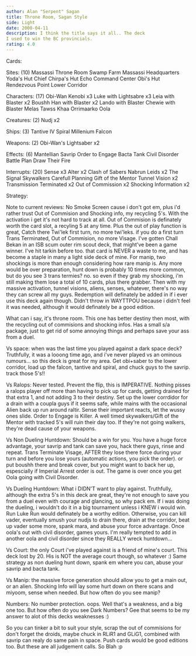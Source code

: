 ```yaml
---
author: Alan "Serpent" Sagan
title: Throne Room, Sagan Style
side: Light
date: 2000-04-11
description: I think the title says it all.. The deck
I used to win the BC provincials.
rating: 4.0
---
```

Cards: 

Sites: (10)
Massassi Throne Room
Swamp
Farm
Massassi Headquarters
Yoda's Hut
Chief Chirpa's Hut
Echo Command Center
Obi's Hut
Rendezvous Point
Lower Corridor

Characters: (17)
Obi-Wan Kenobi x3
Luke with Lightsabre x3
Leia with Blaster x2
Boushh
Han with Blaster x2
Lando with Blaster
Chewie with Blaster
Melas
Tawss Khaa
Orrimaarko
Oola

Creatures: (2)
Nudj x2

Ships: (3)
Tantive IV
Spiral
Millenium Falcon

Weapons: (2)
Obi-Wan's Lightsaber x2

Effects: (6)
Mantellian Savrip
Order to Engage
Bacta Tank
Civil Disorder
Battle Plan
Draw Their Fire

Interrupts: (20)
Sense x3
Alter x2
Clash of Sabers
Nabrun Leids x2
The Signal
Skywalkers
Carefull Planning
Gift of the Mentor
Tunnel Vision x2
Transmission Terminated x2
Out of Commission x2
Shocking Information x2


Strategy: 

Note to current reviews:
No Smoke Screen cause i don't got em, plus i'd rather
trust Out of Commision and Shocking info, my recycling
5's.  With the activation i get it's not hard to track at all.
Out of Commision is definately worth the card slot, a recyling
5 at any time.	Plus the out of play function is great, Catch
there Twi'lek first turn, no more twi'leks.  if you do a first turn
Trans Terminated, Out of Commision, no more Visage.  I've
gotten Chall Bekan in an ISB scum outer rim scout deck, that
might've been a game winner.  I've hit tarkin before too.  that
card is NEVER a waste to me, and has become a staple in many
a light side deck of mine.
For manip, two shockings is more than enough considering how
rare manip is.	Any more would be over preparation, hunt down
is probably 10 times more common, but do you see 3 trans termies?
no.  so even if they grab my shocking, i'm still making them lose a total
of 10 cards, plus there grabber.  Then with my massive activation,
tunnel visions, aliens, senses, whatever, there's no way they can
screw all my guys.
Redemption will definately be added in if i ever use this deck again though.
Didn't throw in WAYTTPOU because i didn't feel it was needed, although
it would definately be a good edition.

What can i say, it's throne room.  This one
has better destiny then most, with the recycling
out of commisions and shocking infos.  Has a small
s/a package, just to get rid of some annoying things
and perhaps save your ass from a duel.

Vs space:
when was the last time you played against a dark
space deck?  Truthfully, it was a looong time ago,
and i've never played vs an ominous rumours... so
this deck is great for my area.  Get obi+saber
to the lower corridor, load up the falcon, tantive
and spiral, and chuck guys to the savrip.  track
those 5's!!

Vs Ralops:
Never tested.  Prevent the flip, this is IMPERATIVE.
Nothing pisses a ralops player off more than having
to pick up for cards, getting drained for that extra
1, and not adding 3 to their destiny.  Set up the
lower corrdidor for a drain with a coupla guys if
it seems safe, while mains with the occasional Alien
back up run around raltir.  Sense their important
reacts, let the wussy ones slide.  Order to Engage
is Killer.  A well timed skywalkers/Gift of the Mentor
with tracked 5's will ruin their day too.  If they're
not going walkers, they're dead cause of your weapons.

Vs Non Dueling Huntdown:
Should be a win for you.  You have a huge force
advantage, your savrip and tank can save you, hack
there guys, rinse and repeat.  Trans Terminate Visage,
AFTER they lose there force during your turn and before
you lose yours (automatic actions, you pick the order).
or put boushh there and break cover, but you might
want to back her up, espescially if Imperial Arrest
order is out.  The game is over once you get Oola going
with Civil Disorder.

Vs Dueling Huntdown:
What i DIDN'T want to play against.  Truthfully,
although the extra 5's in this deck are great,
they're not enough to save you from a duel even
with courage and glancing, so why pack em.  If
i was doing the dueling, i wouldn't do it in a big
tournament unless i KNEW i would win.  Run Luke Run
would definately be a worthy edition.
Otherwise, you can kill vader, eventually smush your
nudjs to drain there, drain at the corridor, beat up
vader some more, spank mara, and abuse your force advantage.
Once oola's out with civil disorder, games yours.
I'm really tempted to add in another oola and civil
disorder since they REALLY wreck huntdown...

Vs Court:
the only Court i've played against is a friend of
mine's court.	This deck lost by 20.  His is NOT
the average court though, so whatever :)  Same
strategy as non dueling hunt down, spank em where
you can, abuse your savrip and bacta tank.

Vs Manip:
the massive force generation should allow you to
get a main out, or an alien.  Shocking Info
will lay some hurt down on there scans and miyoom,
sense when needed.  But how often do you see manip?

Numbers:
No number protection.  oops.  Well that's a weakness,
and a big one too.  But how often do you see Dark
Numbers?
Gee that seems to be my answer to alot of this decks
weaknesses :)

So you can tinker a bit to suit your style,
scrap the out of commisions for don't forget the
droids, maybe chuck in RLiR1 and GLiG1, combined
with savrip can realy do same pain in space.  Push
cards would be good editions too.
But these are all judgement calls.  So Blah :p






